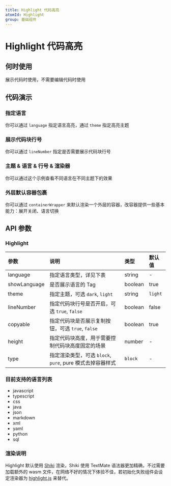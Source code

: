 ```yaml
---
title: Highlight 代码高亮
atomId: Highlight
group: 基础组件
---
```


# Highlight 代码高亮

## 何时使用

展示代码时使用，不需要编辑代码时使用

## 代码演示

### 指定语言

你可以通过 `language` 指定语言高亮，通过 `theme` 指定高亮主题

<code src="./demos/basic.tsx" ></code>

### 展示代码块行号

你可以通过 `lineNumber` 指定是否需要展示代码块行号

<code src="./demos/lineNumber.tsx" ></code>

### 主题 & 语言 & 行号 & 渲染器

你可以通过这个示例查看不同语言在不同主题下的效果

<code src="./demos/theme.tsx" ></code>

### 外层默认容器包裹

你可以通过 `containerWrapper` 来默认渲染一个外层的容器，改容器提供一些基本能力：展开关闭、语言切换

<code src="./demos/wrapper.tsx" ></code>

## API 参数

### Highlight

| 参数           | 说明                                       | 类型      | 默认值     |
| :----------- | :--------------------------------------- | :------ | :------ |
| language     | 指定语言类型，详见下表                              | string  | -       |
| showLanguage | 是否展示语言的 Tag                              | boolean | true    |
| theme        | 指定主题，可选 `dark`, `light`                  | string  | `light` |
| lineNumber   | 指定代码块行号是否开启，可选 `true`, `false`           | boolean | false   |
| copyable     | 指定代码块是否展示复制按钮，可选 `true`, `false`         | boolean | true    |
| height       | 指定代码块高度，用于需要控制代码块高度固定的场景                 | number  | -       |
| type         | 指定渲染类型，可选 `block`, `pure`, pure 模式去掉容器样式 | `block` | -       |

### 目前支持的语言列表

- javascript
- typescript
- css
- java
- json
- markdown
- xml
- yaml
- python
- sql

### 渲染说明

Highlight 默认使用 [Shiki](https://github.com/shikijs/shiki) 渲染，Shiki 使用 TextMate 语法器更加精确，不过需要加载额外的 wasm 文件，在网络不好的情况下体验不佳，若初始化失败组件会设定渲染器为 [highlight.js](https://highlightjs.org/) 来替代。
